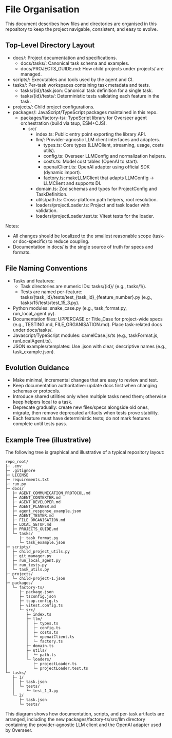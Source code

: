 # File Organisation

This document describes how files and directories are organised in this repository to keep the project navigable, consistent, and easy to evolve.

## Top-Level Directory Layout
- docs/: Project documentation and specifications.
  - docs/tasks/: Canonical task schema and examples.
  - docs/PROJECTS_GUIDE.md: How child projects under projects/ are managed.
- scripts/: Executables and tools used by the agent and CI.
- tasks/: Per-task workspaces containing task metadata and tests.
  - tasks/{id}/task.json: Canonical task definition for a single task.
  - tasks/{id}/tests/: Deterministic tests validating each feature in the task.
- projects/: Child project configurations.
- packages/: JavaScript/TypeScript packages maintained in this repo.
  - packages/factory-ts/: TypeScript library for Overseer agent orchestration (build via tsup, ESM+CJS).
    - src/
      - index.ts: Public entry point exporting the library API.
      - llm/: Provider-agnostic LLM client interfaces and adapters.
        - types.ts: Core types (LLMClient, streaming, usage, costs utils).
        - config.ts: Overseer LLMConfig and normalization helpers.
        - costs.ts: Model cost tables (OpenAI to start).
        - openaiClient.ts: OpenAI adapter using official SDK (dynamic import).
        - factory.ts: makeLLMClient that adapts LLMConfig -> LLMClient and supports DI.
      - domain.ts: Zod schemas and types for ProjectConfig and TaskDefinition.
      - utils/path.ts: Cross-platform path helpers, root resolution.
      - loaders/projectLoader.ts: Project and task loader with validation.
      - loaders/projectLoader.test.ts: Vitest tests for the loader.

Notes:
- All changes should be localized to the smallest reasonable scope (task- or doc-specific) to reduce coupling.
- Documentation in docs/ is the single source of truth for specs and formats.

## File Naming Conventions
- Tasks and features:
  - Task directories are numeric IDs: tasks/{id}/ (e.g., tasks/1/).
  - Tests are named per-feature: tasks/{task_id}/tests/test_{task_id}_{feature_number}.py (e.g., tasks/15/tests/test_15_3.py).
- Python modules: snake_case.py (e.g., task_format.py, run_local_agent.py).
- Documentation files: UPPERCASE or Title_Case for project-wide specs (e.g., TESTING.md, FILE_ORGANISATION.md). Place task-related docs under docs/tasks/.
- Javascript/TypeScript modules: camelCase.js/ts (e.g., taskFormat.js, runLocalAgent.ts).
- JSON examples/templates: Use .json with clear, descriptive names (e.g., task_example.json).

## Evolution Guidance
- Make minimal, incremental changes that are easy to review and test.
- Keep documentation authoritative: update docs first when changing schemas or protocols.
- Introduce shared utilities only when multiple tasks need them; otherwise keep helpers local to a task.
- Deprecate gradually: create new files/specs alongside old ones, migrate, then remove deprecated artifacts when tests prove stability.
- Each feature must have deterministic tests; do not mark features complete until tests pass.

## Example Tree (illustrative)
The following tree is graphical and illustrative of a typical repository layout:

```
repo_root/
├─ .env
├─ .gitignore
├─ LICENSE
├─ requirements.txt
├─ run.py
├─ docs/
│  ├─ AGENT_COMMUNICATION_PROTOCOL.md
│  ├─ AGENT_CONTEXTER.md
│  ├─ AGENT_DEVELOPER.md
│  ├─ AGENT_PLANNER.md
│  ├─ agent_response_example.json
│  ├─ AGENT_TESTER.md
│  ├─ FILE_ORGANISATION.md
│  ├─ LOCAL_SETUP.md
│  ├─ PROJECTS_GUIDE.md
│  └─ tasks/
│     ├─ task_format.py
│     └─ task_example.json
├─ scripts/
│  ├─ child_project_utils.py
│  ├─ git_manager.py
│  ├─ run_local_agent.py
│  ├─ run_tests.py
│  └─ task_utils.py
├─ projects/
│  └─ child-project-1.json
├─ packages/
│  └─ factory-ts/
│     ├─ package.json
│     ├─ tsconfig.json
│     ├─ tsup.config.ts
│     ├─ vitest.config.ts
│     └─ src/
│        ├─ index.ts
│        ├─ llm/
│        │  ├─ types.ts
│        │  ├─ config.ts
│        │  ├─ costs.ts
│        │  └─ openaiClient.ts
│        │  └─ factory.ts
│        ├─ domain.ts
│        ├─ utils/
│        │  └─ path.ts
│        └─ loaders/
│           ├─ projectLoader.ts
│           └─ projectLoader.test.ts
└─ tasks/
   ├─ 1/
   │  ├─ task.json
   │  └─ tests/
   │     └─ test_1_3.py
   └─ 2/
      ├─ task.json
      └─ tests/
```

This diagram shows how documentation, scripts, and per-task artifacts are arranged, including the new packages/factory-ts/src/llm directory containing the provider-agnostic LLM client and the OpenAI adapter used by Overseer.
